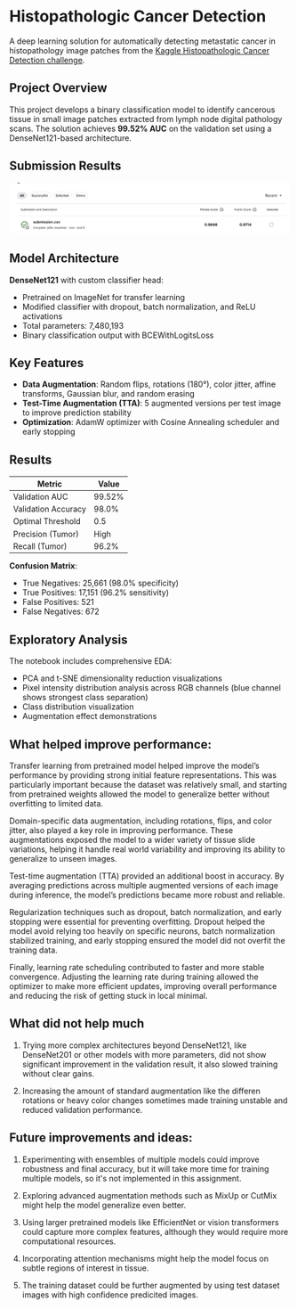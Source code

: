 # Histopathologic Cancer Detection

A deep learning solution for automatically detecting metastatic cancer in histopathology image patches from the [Kaggle Histopathologic Cancer Detection challenge](https://www.kaggle.com/competitions/histopathologic-cancer-detection/).

## Project Overview

This project develops a binary classification model to identify cancerous tissue in small image patches extracted from lymph node digital pathology scans. The solution achieves **99.52% AUC** on the validation set using a DenseNet121-based architecture.

## Submission Results

![Kaggle Submission Results](image.png)

## Model Architecture

**DenseNet121** with custom classifier head:
- Pretrained on ImageNet for transfer learning
- Modified classifier with dropout, batch normalization, and ReLU activations
- Total parameters: 7,480,193
- Binary classification output with BCEWithLogitsLoss

## Key Features

- **Data Augmentation**: Random flips, rotations (180°), color jitter, affine transforms, Gaussian blur, and random erasing
- **Test-Time Augmentation (TTA)**: 5 augmented versions per test image to improve prediction stability
- **Optimization**: AdamW optimizer with Cosine Annealing scheduler and early stopping

## Results

| Metric | Value |
|--------|-------|
| Validation AUC | 99.52% |
| Validation Accuracy | 98.0% |
| Optimal Threshold | 0.5 |
| Precision (Tumor) | High |
| Recall (Tumor) | 96.2% |

**Confusion Matrix**:
- True Negatives: 25,661 (98.0% specificity)
- True Positives: 17,151 (96.2% sensitivity)
- False Positives: 521
- False Negatives: 672

## Exploratory Analysis

The notebook includes comprehensive EDA:
- PCA and t-SNE dimensionality reduction visualizations
- Pixel intensity distribution analysis across RGB channels (blue channel shows strongest class separation)
- Class distribution visualization
- Augmentation effect demonstrations


## What helped improve performance:

Transfer learning from pretrained model helped improve the model’s performance by providing strong initial feature representations. This was particularly important because the dataset was relatively small, and starting from pretrained weights allowed the model to generalize better without overfitting to limited data.

Domain-specific data augmentation, including rotations, flips, and color jitter, also played a key role in improving performance. These augmentations exposed the model to a wider variety of tissue slide variations, helping it handle real world variability and improving its ability to generalize to unseen images.

Test-time augmentation (TTA) provided an additional boost in accuracy. By averaging predictions across multiple augmented versions of each image during inference, the model’s predictions became more robust and reliable.

Regularization techniques such as dropout, batch normalization, and early stopping were essential for preventing overfitting. Dropout helped the model avoid relying too heavily on specific neurons, batch normalization stabilized training, and early stopping ensured the model did not overfit the training data.

Finally, learning rate scheduling contributed to faster and more stable convergence. Adjusting the learning rate during training allowed the optimizer to make more efficient updates, improving overall performance and reducing the risk of getting stuck in local minimal.


## What did not help much

1. Trying more complex architectures beyond DenseNet121, like DenseNet201 or other models with more parameters, did not show significant improvement in the validation result,  it also slowed training without clear gains.

2. Increasing the amount of standard augmentation like the differen rotations or heavy color changes sometimes made training unstable and reduced validation performance.

## Future improvements and ideas:

1. Experimenting with ensembles of multiple models could improve robustness and final accuracy, but it will take more time for training multiple models, so it's not implemented in this assignment.

2. Exploring advanced augmentation methods such as MixUp or CutMix might help the model generalize even better. 

3. Using larger pretrained models like EfficientNet or vision transformers could capture more complex features, although they would require more computational resources.

4. Incorporating attention mechanisms might help the model focus on subtle regions of interest in tissue.

5. The training dataset could be further augmented by using test dataset images with high confidence predicited images.